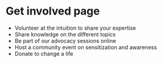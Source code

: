 ---
---

# Get involved page

- Volunteer at the intuition to share your expertise
- Share knowledge on the different topics
- Be part of our advocacy sessions online
- Host a community event on sensitization and awareness
- Donate to change a life
